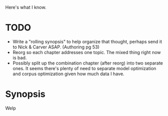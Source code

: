 
Here's what I know.

# TODO

- Write a "rolling synopsis" to help organize that thought, perhaps send it to
  Nick & Carver ASAP. (Authoring pg 53)
- Reorg so each chapter addresses one topic. The mixed thing right now is bad.
- Possibly split up the combination chapter (after reorg) into two separate
  ones.  It seems there's plenty of need to separate model optimization and
  corpus optimization given how much data I have.

# Synopsis

Welp
